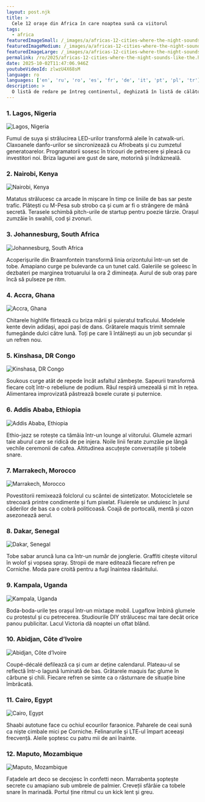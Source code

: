 ```yaml
---
layout: post.njk
title: >
  Cele 12 orașe din Africa în care noaptea sună ca viitorul
tags:
  - africa
featuredImageSmall: /_images/a/africas-12-cities-where-the-night-sounds-like-the-cover-ro-small.webp
featuredImageMedium: /_images/a/africas-12-cities-where-the-night-sounds-like-the-cover-ro-medium.webp
featuredImageLarge: /_images/a/africas-12-cities-where-the-night-sounds-like-the-cover-ro-large.webp
permalink: /ro/2025/africas-12-cities-where-the-night-sounds-like-the.html
date: 2025-10-02T11:47:06.946Z
youtubeVideoId: zlwzU4X68sM
language: ro
languages: ['en', 'ru', 'ro', 'es', 'fr', 'de', 'it', 'pt', 'pl', 'tr']
description: >
  O listă de redare pe întreg continentul, deghizată în listă de călătorii. Aceste orașe sună electric, contradictoriu și puțin periculos — într-un mod care îți încântă și îți tresaltă sufletul. Zvonuri, romantism și linii de bas neliniștite se împletesc pe hărți după lăsarea întunericului.
---
```


### 1. Lagos, Nigeria

![Lagos, Nigeria](/_images/2/241c81aebead42a0397345c2c0a3bf7d-medium.webp)

Fumul de suya și strălucirea LED-urilor transformă aleile în catwalk-uri. Claxoanele danfo-urilor se sincronizează cu Afrobeats și cu zumzetul generatoarelor. Programatorii sosesc în tricouri de petrecere și pleacă cu investitori noi. Briza lagunei are gust de sare, motorină și îndrăzneală.

### 2. Nairobi, Kenya

![Nairobi, Kenya](/_images/9/953fbae1d52a9eb4ebd5dd9edee097ed-medium.webp)

Matatus strălucesc ca arcade în mișcare în timp ce liniile de bas sar peste trafic. Plătești cu M-Pesa sub strobo ca și cum ar fi o strângere de mână secretă. Terasele schimbă pitch-urile de startup pentru poezie târzie. Orașul zumzăie în swahili, cod și zvonuri.

### 3. Johannesburg, South Africa

![Johannesburg, South Africa](/_images/d/d618cde79a02801f8f1ee9bdcd11c296-medium.webp)

Acoperișurile din Braamfontein transformă linia orizontului într-un set de tobe. Amapiano curge pe bulevarde ca un tunet cald. Galeriile se goleesc în dezbateri pe marginea trotuarului la ora 2 dimineața. Aurul de sub oraș pare încă să pulseze pe ritm.

### 4. Accra, Ghana

![Accra, Ghana](/_images/5/5ed3f9d28c6132f462a3c63b33a66fde-medium.webp)

Chitarele highlife flirtează cu briza mării și șuieratul traficului. Modelele kente devin adidași, apoi pași de dans. Grătarele maquis trimit semnale fumegânde dulci către lună. Toți pe care îi întâlnești au un job secundar și un refren nou.

### 5. Kinshasa, DR Congo

![Kinshasa, DR Congo](/_images/c/c677da5f5b6fdd1f55db4dda193c14a9-medium.webp)

Soukous curge atât de repede încât asfaltul zâmbește. Sapeurii transformă fiecare colț într-o rebeliune de podium. Râul respiră umezeală și mit în rețea. Alimentarea improvizată păstrează boxele curate și puternice.

### 6. Addis Ababa, Ethiopia

![Addis Ababa, Ethiopia](/_images/3/3dc680695b21b151498bf11d7742927c-medium.webp)

Ethio-jazz se rotește ca tămâia într-un lounge al viitorului. Glumele azmari taie aburul care se ridică de pe injera. Noile linii ferate zumzăie pe lângă vechile ceremonii de cafea. Altitudinea ascuțește conversațiile și tobele snare.

### 7. Marrakech, Morocco

![Marrakech, Morocco](/_images/9/9dd4ac51f7d4ea402afab5851c1720a6-medium.webp)

Povestitorii remixează folclorul cu scântei de sintetizator. Motocicletele se strecoară printre condimente și fum pixelat. Fluierele se unduiesc în jurul căderilor de bas ca o cobră politicoasă. Coajă de portocală, mentă și ozon asezonează aerul.

### 8. Dakar, Senegal

![Dakar, Senegal](/_images/7/747a12c38e31141ec0dc46f937f4122a-medium.webp)

Tobe sabar aruncă luna ca într-un număr de jonglerie. Graffiti citește viitorul în wolof și vopsea spray. Stropii de mare editează fiecare refren pe Corniche. Moda pare croită pentru a fugi înaintea răsăritului.

### 9. Kampala, Uganda

![Kampala, Uganda](/_images/6/6087f9fa3e9f6811c42bd5247d45e3e1-medium.webp)

Boda-boda-urile țes orașul într-un mixtape mobil. Lugaflow îmbină glumele cu protestul și cu petrecerea. Studiourile DIY strălucesc mai tare decât orice panou publicitar. Lacul Victoria dă noaptei un oftat blând.

### 10. Abidjan, Côte d’Ivoire

![Abidjan, Côte d’Ivoire](/_images/c/c7de398bb10da02361c072fe6da03a23-medium.webp)

Coupé-décalé defilează ca și cum ar deține calendarul. Plateau-ul se reflectă într-o lagună luminată de bas. Grătarele maquis fac glume în cărbune și chili. Fiecare refren se simte ca o răsturnare de situație bine îmbrăcată.

### 11. Cairo, Egypt

![Cairo, Egypt](/_images/4/497d0ee677a773df828b0ebcd720e2b5-medium.webp)

Shaabi autotune face cu ochiul ecourilor faraonice. Paharele de ceai sună ca niște cimbale mici pe Corniche. Felinarurile și LTE-ul împart aceeași frecvență. Aleile șoptesc cu patru mii de ani înainte.

### 12. Maputo, Mozambique

![Maputo, Mozambique](/_images/3/302ba92f81f75640b0d56cbd88254221-medium.webp)

Fațadele art deco se decojesc în confetti neon. Marrabenta șoptește secrete cu amapiano sub umbrele de palmier. Creveții sfârâie ca tobele snare în marinadă. Portul ține ritmul cu un kick lent și greu.

